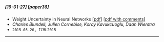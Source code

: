 ##### [19-01-27] [paper36]
- Weight Uncertainty in Neural Networks [[pdf]](https://arxiv.org/abs/1505.05424) [[pdf with comments]]()
- *Charles Blundell, Julien Cornebise, Koray Kavukcuoglu, Daan Wierstra*
- `2015-05-20, ICML2015`

****


